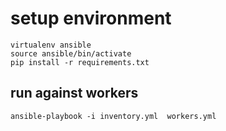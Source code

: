 # setup environment

```
virtualenv ansible
source ansible/bin/activate
pip install -r requirements.txt
```

## run against workers
```
ansible-playbook -i inventory.yml  workers.yml
```